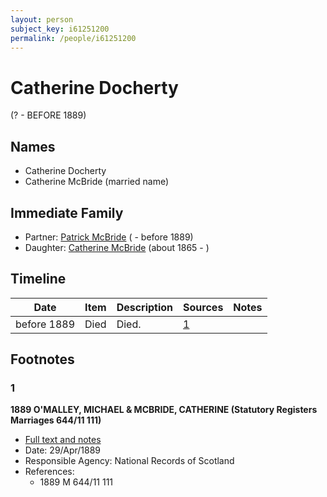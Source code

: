 ```yaml
---
layout: person
subject_key: i61251200
permalink: /people/i61251200
---
```


# Catherine Docherty
(? - BEFORE 1889)

## Names

* Catherine Docherty
* Catherine McBride (married name)

## Immediate Family

* Partner: [Patrick McBride](./@28079676@-patrick-mcbride-b-d1889.md) ( - before 1889)
* Daughter: [Catherine McBride](./@24941331@-catherine-mcbride-b1865-d.md) (about 1865 - )

## Timeline

Date | Item | Description | Sources | Notes
---|---|---|---|---
before 1889 | Died | Died. | [1](#1) | 

## Footnotes

### 1

**1889 O'MALLEY, MICHAEL & MCBRIDE, CATHERINE (Statutory Registers Marriages 644/11 111)**

* [Full text and notes](../sources/@72423442@-1889-o'malley,-michael-&-mcbride,-catherine-statutory-registers-marriages-644-11-111-.md)
* Date: 29/Apr/1889
* Responsible Agency: National Records of Scotland
* References: 
  * 1889 M 644/11 111

